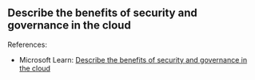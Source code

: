 ## Describe the benefits of security and governance in the cloud

References:

* Microsoft Learn: [Describe the benefits of security and governance in the cloud](https://learn.microsoft.com/en-us/training/modules/describe-benefits-use-cloud-services/4-security-governance-cloud)
